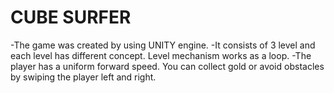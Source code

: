 # CUBE SURFER
-The game was created by using UNITY engine.
-It consists of 3 level and each level has different concept. Level mechanism works as a loop.
-The player has a uniform forward speed. You can collect gold or avoid obstacles by swiping the player left and right.



